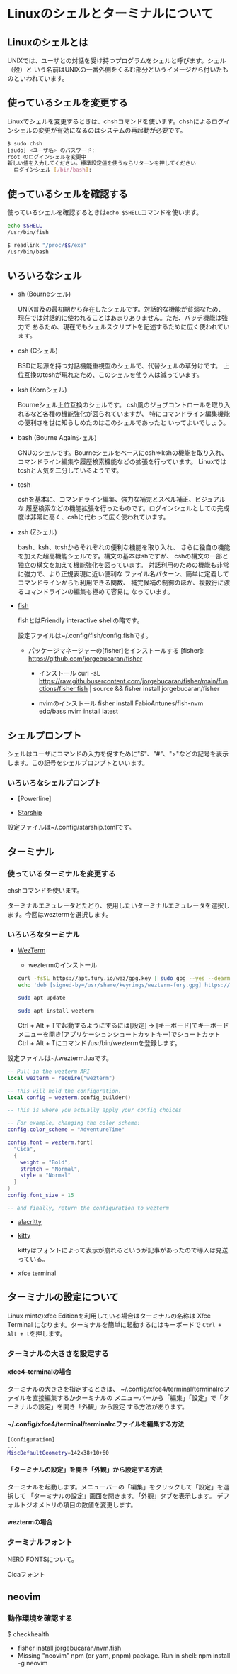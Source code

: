 # Linuxのシェルとターミナルについて

## Linuxのシェルとは

UNIXでは、ユーザとの対話を受け持つプログラムをシェルと呼びます。シェル（殻）と いう名前はUNIXの一番外側をくるむ部分というイメージから付いたものといわれています。

## 使っているシェルを変更する

Linuxでシェルを変更するときは、chshコマンドを使います。chshによるログインシェルの変更が有効になるのはシステムの再起動が必要です。

```bash
$ sudo chsh
[sudo] <ユーザ名> のパスワード:
root のログインシェルを変更中
新しい値を入力してください。標準設定値を使うならリターンを押してください
  ログインシェル [/bin/bash]:
```

## 使っているシェルを確認する

使っているシェルを確認するときは`echo $SHELL`コマンドを使います。

<!-- 使っているシェルを確認するときは`readlink "/proc/$$/exe"`コマンドを使います。 -->

```bash
echo $SHELL
/usr/bin/fish
```

```bash
$ readlink "/proc/$$/exe"
/usr/bin/bash
```

## いろいろなシェル

- sh (Bourneシェル)

  UNIX普及の最初期から存在したシェルです。対話的な機能が貧弱なため、
  現在では対話的に使われることはあまりありません。ただ、バッチ機能は強力で
  あるため、現在でもシェルスクリプトを記述するために広く使われています。

- csh (Cシェル)

  BSDに起源を持つ対話機能重視型のシェルで、代替シェルの草分けです。
  上位互換のtcshが現れたため、このシェルを使う人は減っています。

- ksh (Kornシェル)

  Bourneシェル上位互換のシェルです。
  csh風のジョブコントロールを取り入れるなど各種の機能強化が図られていますが、
  特にコマンドライン編集機能の便利さを世に知らしめたのはこのシェルであったと
  いってよいでしょう。

- bash (Bourne Againシェル)

  GNUのシェルです。Bourneシェルをベースにcshゃkshの機能を取り入れ、
  コマンドライン編集や履歴検索機能などの拡張を行っています。
  Linuxではtcshと人気を二分しているようです。

- tcsh

  cshを基本に、コマンドライン編集、強力な補完とスペル補正、ビジュアルな 履歴検索などの機能拡張を行ったものです。ログインシェルとしての完成度は非常に高く、cshに代わって広く使われています。

- zsh (Zシェル)

  bash、ksh、tcshからそれぞれの便利な機能を取り入れ、 さらに独自の機能を加えた超高機能シェルです。構文の基本はshですが、 cshの構文の一部と独立の構文を加えて機能強化を図っています。 対話利用のための機能も非常に強力で、より正規表現に近い便利な ファイル名パターン、簡単に定義してコマンドラインからも利用できる関数、 補完候補の制御のほか、複数行に渡るコマンドラインの編集も極めて容易に なっています。

- [fish]

  [fish]: https://fishshell.com/

  fishとは**F**riendly **i**nteractive **sh**ellの略です。

  設定ファイルは~/.config/fish/config.fishです。

  - パッケージマネージャーの[fisher]をインストールする
    [fisher]: <https://github.com/jorgebucaran/fisher>

    - インストール
      curl -sL <https://raw.githubusercontent.com/jorgebucaran/fisher/main/functions/fisher.fish> | source && fisher install jorgebucaran/fisher

    - nvimのインストール
      fisher install FabioAntunes/fish-nvm edc/bass
      nvim install latest

## シェルプロンプト

シェルはユーザにコマンドの入力を促すために"$"、"#"、">"などの記号を表示します。この記号をシェルプロンプトといいます。

### いろいろなシェルプロンプト

- [Powerline]

- [Starship]

[Starship]: https://starship.rs/ja-JP/

設定ファイルは~/.config/starship.tomlです。

## ターミナル

### 使っているターミナルを変更する

chshコマンドを使います。

ターミナルエミュレータとたどり、使用したいターミナルエミュレータを選択します。今回はweztermを選択します。

### いろいろなターミナル

- [WezTerm]

  [WezTerm]: https://wezfurlong.org/wezterm/install/linux.html

  - weztermのインストール

  ```bash
  curl -fsSL https://apt.fury.io/wez/gpg.key | sudo gpg --yes --dearmor -o /usr/share/keyrings/wezterm-fury.gpg
  echo 'deb [signed-by=/usr/share/keyrings/wezterm-fury.gpg] https://apt.fury.io/wez/ * *' | sudo tee /etc/apt/sources.list.d/wezterm.list
  ```

  ```bash
  sudo apt update
  ```

  ```bash
  sudo apt install wezterm
  ```

  Ctrl + Alt + Tで起動するようにするには[設定] -> [キーボード]でキーボードメニューを開き[アプリケーションショートカットキー]でショートカットCtrl + Alt + Tにコマンド /usr/bin/weztermを登録します。

設定ファイルは~/.wezterm.luaです。

```lua
-- Pull in the wezterm API
local wezterm = require("wezterm")

-- This will hold the configuration.
local config = wezterm.config_builder()

-- This is where you actually apply your config choices

-- For example, changing the color scheme:
config.color_scheme = "AdventureTime"

config.font = wezterm.font(
  "Cica",
  {
    weight = "Bold",
    stretch = "Normal",
    style = "Normal"
  }
)
config.font_size = 15

-- and finally, return the configuration to wezterm
```

- [alacritty]

  [alacritty]: https://alacritty.org/

- [kitty]

  [kitty]: https://sw.kovidgoyal.net/kitty/

  kittyはフォントによって表示が崩れるというが記事があったので導入は見送っている。

- xfce terminal

## ターミナルの設定について

Linux mintのxfce Editionを利用している場合はターミナルの名称は Xfce Terminal になります。ターミナルを簡単に起動するにはキーボードで
`Ctrl + Alt + t`を押します。

### ターミナルの大きさを設定する

#### xfce4-terminalの場合

ターミナルの大きさを指定するときは、
~/.config/xfce4/terminal/terminalrcファイルを直接編集するかターミナルの
メニューバーから「編集」「設定」で「ターミナルの設定」を開き「外観」から設定 する方法があります。

#### ~/.config/xfce4/terminal/terminalrcファイルを編集する方法

```bash
[Configuration]
...
MiscDefaultGeometry=142x38+10+60
```

#### 「ターミナルの設定」を開き「外観」から設定する方法

ターミナルを起動します。メニューバーの「編集」をクリックして「設定」を選択して
「ターミナルの設定」画面を開きます。「外観」タブを表示します。
デフォルトジオメトリの項目の数値を変更します。

#### weztermの場合

### ターミナルフォント

NERD FONTSについて。

Cicaフォント

## neovim

### 動作環境を確認する

$ checkhealth

- fisher install jorgebucaran/nvm.fish
- Missing "neovim" npm (or yarn, pnpm) package.
  Run in shell: npm install -g neovim
